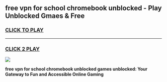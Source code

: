 
## free vpn for school chromebook unblocked - Play Unblocked Gmaes & Free
<h3>
<a href="https://news.freeplayer.one?title=free_vpn_for_school_chromebook_unblocked&ref=23F">CLICK TO PLAY</a></h3>
<hr>

<h3>
<a href="https://news.freeplayer.one?title=free_vpn_for_school_chromebook_unblocked&ref=23F">CLICK 2 PLAY</a>
  
</h3>

<a href="https://news.freeplayer.one?title=free_vpn_for_school_chromebook_unblocked&ref=23F/"><img src="https://clearcache.store/games.png"></a>


**free vpn for school chromebook unblocked games unblocked: Your Gateway to Fun and Accessible Online Gaming**

